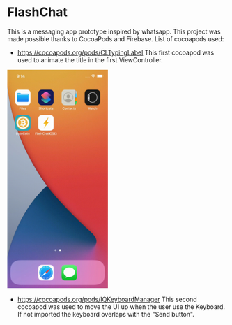 # FlashChat
This is a messaging app prototype inspired by whatsapp. 
This project was made possible thanks to CocoaPods and Firebase.
List of cocoapods used: 
  - https://cocoapods.org/pods/CLTypingLabel 
  This first cocoapod was used to animate the title in the first ViewController.
   <img src="/Images/appVideo.gif" height="500"/>

  - https://cocoapods.org/pods/IQKeyboardManager 
  This second cocoapod was used to move the UI up when the user use the Keyboard. If not imported the keyboard overlaps with the "Send button".
  
  
